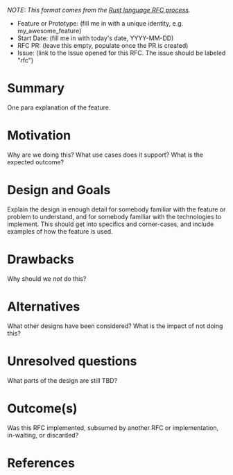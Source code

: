 _NOTE: This format comes from the
[Rust language RFC process](https://github.com/rust-lang/rfcs)._

- Feature or Prototype: (fill me in with a unique identity, e.g.
  my_awesome_feature)
- Start Date: (fill me in with today's date, YYYY-MM-DD)
- RFC PR: (leave this empty, populate once the PR is created)
- Issue: (link to the Issue opened for this RFC.  The issue should be labeled "rfc")

# Summary
[summary]: #summary

One para explanation of the feature.

# Motivation
[motivation]: #motivation

Why are we doing this? What use cases does it support? What is the expected
outcome?

# Design and Goals
[design]: #design-and-goals

Explain the design in enough detail for somebody familiar with the feature or
problem to understand, and for somebody familiar with the technologies to
implement. This should get into specifics and corner-cases, and include examples
of how the feature is used.

# Drawbacks
[drawbacks]: #drawbacks

Why should we *not* do this?

# Alternatives
[alternatives]: #alternatives

What other designs have been considered? What is the impact of not doing this?

# Unresolved questions
[unresolved]: #unresolved-questions

What parts of the design are still TBD?

# Outcome(s)
[outcome]: #outcome

Was this RFC implemented, subsumed by another RFC or implementation, in-waiting,
or discarded?

# References
[references]: #references
